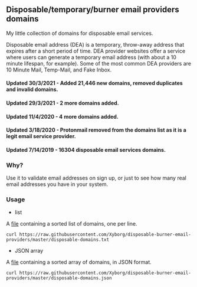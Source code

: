 ## Disposable/temporary/burner email providers domains

My little collection of domains for disposable email services.

Disposable email address (DEA) is a temporary, throw-away address that expires after a short period of time. DEA provider websites offer a service where users can generate a temporary email address (with about a 10 minute lifespan, for example). Some of the most common DEA providers are 10 Minute Mail, Temp-Mail, and Fake Inbox.

#### Updated 30/3/2021 - Added 21,446 new domains, removed duplicates and invalid domains.
#### Updated 29/3/2021 - 2 more domains added.
#### Updated 11/4/2020 - 4 more domains added.
#### Updated 3/18/2020 - Protonmail removed from the domains list as it is a legit email service provider.
#### Updated 7/14/2019 - 16304 disposable email services domains.

### Why?

Use it to validate email addresses on sign up, or just to see how many real email addresses you have in your system.

### Usage

* list

A [file](https://raw.githubusercontent.com/Xyborg/disposable-burner-email-providers/master/disposable-domains.txt)
containing a sorted list of domains, one per line.

```
curl https://raw.githubusercontent.com/Xyborg/disposable-burner-email-providers/master/disposable-domains.txt
```

* JSON array

A [file](https://raw.githubusercontent.com/Xyborg/disposable-burner-email-providers/master/disposable-domains.json)
containing a sorted array of domains, in JSON format.

```
curl https://raw.githubusercontent.com/Xyborg/disposable-burner-email-providers/master/disposable-domains.json
```
